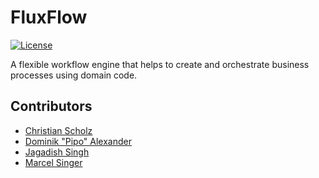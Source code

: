 # FluxFlow
[![License](https://img.shields.io/badge/License-Apache_2.0-blue.svg)](https://opensource.org/licenses/Apache-2.0)

A flexible workflow engine that helps to create and orchestrate business processes using domain code.

## Contributors
- [Christian Scholz](https://github.com/bobmazy)
- [Dominik "Pipo" Alexander](https://github.com/DerPipo)
- [Jagadish Singh](https://github.com/jagadish-singh-lise)
- [Marcel Singer](https://github.com/masinger)